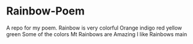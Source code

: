 # Rainbow-Poem
A repo for my poem.
Rainbow is very colorful
Orange indigo red yellow green 
Some of the colors 
Mt
Rainbows are Amazing
I like Rainbows
 main
